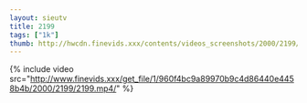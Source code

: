 ```yaml
--- 
layout: sieutv
title: 2199
tags: ["1k"]
thumb: http://hwcdn.finevids.xxx/contents/videos_screenshots/2000/2199/preview.mp4.jpg
---
```

{% include video src="http://www.finevids.xxx/get_file/1/960f4bc9a89970b9c4d86440e4458b4b/2000/2199/2199.mp4/" %} 
